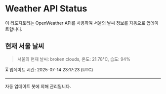 
# Weather API Status

이 리포지토리는 OpenWeather API를 사용하여 서울의 날씨 정보를 자동으로 업데이트합니다.

## 현재 서울 날씨
> 서울의 현재 날씨: broken clouds, 온도: 21.78°C, 습도: 94%

⏳ 업데이트 시간: 2025-07-14 23:17:23 (UTC)

---
자동 업데이트 봇에 의해 관리됩니다.
